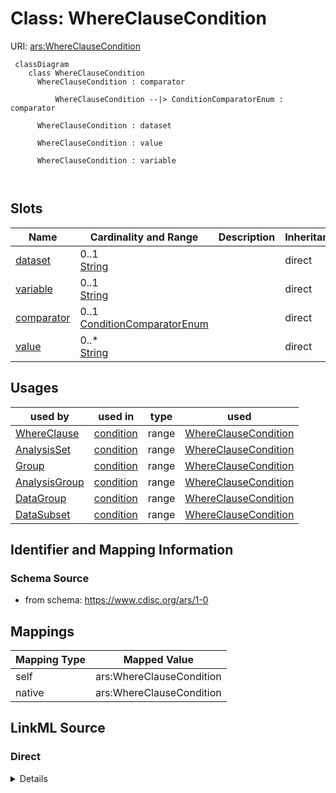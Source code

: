 # Class: WhereClauseCondition



URI: [ars:WhereClauseCondition](https://www.cdisc.org/ars/1-0/WhereClauseCondition)



```mermaid
 classDiagram
    class WhereClauseCondition
      WhereClauseCondition : comparator
        
          WhereClauseCondition --|> ConditionComparatorEnum : comparator
        
      WhereClauseCondition : dataset
        
      WhereClauseCondition : value
        
      WhereClauseCondition : variable
        
      
```




<!-- no inheritance hierarchy -->


## Slots

| Name | Cardinality and Range | Description | Inheritance |
| ---  | --- | --- | --- |
| [dataset](dataset.md) | 0..1 <br/> [String](String.md) |  | direct |
| [variable](variable.md) | 0..1 <br/> [String](String.md) |  | direct |
| [comparator](comparator.md) | 0..1 <br/> [ConditionComparatorEnum](ConditionComparatorEnum.md) |  | direct |
| [value](value.md) | 0..* <br/> [String](String.md) |  | direct |





## Usages

| used by | used in | type | used |
| ---  | --- | --- | --- |
| [WhereClause](WhereClause.md) | [condition](condition.md) | range | [WhereClauseCondition](WhereClauseCondition.md) |
| [AnalysisSet](AnalysisSet.md) | [condition](condition.md) | range | [WhereClauseCondition](WhereClauseCondition.md) |
| [Group](Group.md) | [condition](condition.md) | range | [WhereClauseCondition](WhereClauseCondition.md) |
| [AnalysisGroup](AnalysisGroup.md) | [condition](condition.md) | range | [WhereClauseCondition](WhereClauseCondition.md) |
| [DataGroup](DataGroup.md) | [condition](condition.md) | range | [WhereClauseCondition](WhereClauseCondition.md) |
| [DataSubset](DataSubset.md) | [condition](condition.md) | range | [WhereClauseCondition](WhereClauseCondition.md) |






## Identifier and Mapping Information







### Schema Source


* from schema: https://www.cdisc.org/ars/1-0





## Mappings

| Mapping Type | Mapped Value |
| ---  | ---  |
| self | ars:WhereClauseCondition |
| native | ars:WhereClauseCondition |





## LinkML Source

<!-- TODO: investigate https://stackoverflow.com/questions/37606292/how-to-create-tabbed-code-blocks-in-mkdocs-or-sphinx -->

### Direct

<details>
```yaml
name: WhereClauseCondition
from_schema: https://www.cdisc.org/ars/1-0
rank: 1000
slots:
- dataset
- variable
- comparator
- value
rules:
- preconditions:
    slot_conditions:
      comparator:
        name: comparator
        any_of:
        - equals_string: EQ
        - equals_string: NE
        - equals_string: LT
        - equals_string: LE
        - equals_string: GT
        - equals_string: GE
  postconditions:
    slot_conditions:
      value:
        name: value
        maximum_cardinality: 1
  description: Only a single value is allowed when comparator is EQ, NE, LT, LE, GT,
    or GE.
- preconditions:
    slot_conditions:
      comparator:
        name: comparator
        any_of:
        - equals_string: IN
        - equals_string: NOTIN
  postconditions:
    slot_conditions:
      value:
        name: value
        minimum_cardinality: 2
  description: At least 2 values are required when comparator is IN or NOTIN.

```
</details>

### Induced

<details>
```yaml
name: WhereClauseCondition
from_schema: https://www.cdisc.org/ars/1-0
rank: 1000
attributes:
  dataset:
    name: dataset
    from_schema: https://www.cdisc.org/ars/1-0
    rank: 1000
    alias: dataset
    owner: WhereClauseCondition
    domain_of:
    - Analysis
    - WhereClauseCondition
    range: string
  variable:
    name: variable
    from_schema: https://www.cdisc.org/ars/1-0
    rank: 1000
    alias: variable
    owner: WhereClauseCondition
    domain_of:
    - Analysis
    - WhereClauseCondition
    range: string
  comparator:
    name: comparator
    from_schema: https://www.cdisc.org/ars/1-0
    rank: 1000
    alias: comparator
    owner: WhereClauseCondition
    domain_of:
    - WhereClauseCondition
    range: ConditionComparatorEnum
  value:
    name: value
    from_schema: https://www.cdisc.org/ars/1-0
    rank: 1000
    multivalued: true
    alias: value
    owner: WhereClauseCondition
    domain_of:
    - AnalysisOutputCodeParameter
    - TemplateCodeParameter
    - WhereClauseCondition
    range: string
rules:
- preconditions:
    slot_conditions:
      comparator:
        name: comparator
        any_of:
        - equals_string: EQ
        - equals_string: NE
        - equals_string: LT
        - equals_string: LE
        - equals_string: GT
        - equals_string: GE
  postconditions:
    slot_conditions:
      value:
        name: value
        maximum_cardinality: 1
  description: Only a single value is allowed when comparator is EQ, NE, LT, LE, GT,
    or GE.
- preconditions:
    slot_conditions:
      comparator:
        name: comparator
        any_of:
        - equals_string: IN
        - equals_string: NOTIN
  postconditions:
    slot_conditions:
      value:
        name: value
        minimum_cardinality: 2
  description: At least 2 values are required when comparator is IN or NOTIN.

```
</details>